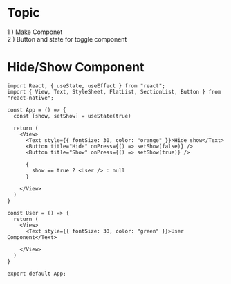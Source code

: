 
# Topic

1 ) Make Componet <br>
2 ) Button and state for toggle component<br>


# Hide/Show Component


    import React, { useState, useEffect } from "react";
    import { View, Text, StyleSheet, FlatList, SectionList, Button } from "react-native";

    const App = () => {
      const [show, setShow] = useState(true)

      return (
        <View>
          <Text style={{ fontSize: 30, color: "orange" }}>Hide show</Text>
          <Button title="Hide" onPress={() => setShow(false)} />
          <Button title="Show" onPress={() => setShow(true)} />

          {
            show == true ? <User /> : null
          }

        </View>
      )
    }

    const User = () => {
      return (
        <View>
          <Text style={{ fontSize: 30, color: "green" }}>User Component</Text>

        </View>
      )
    }

    export default App;
